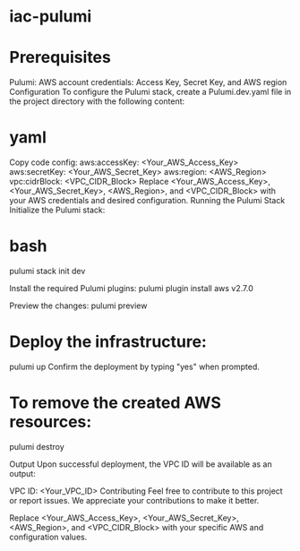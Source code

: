 # iac-pulumi

# Prerequisites
Pulumi:
AWS account credentials: Access Key, Secret Key, and AWS region
Configuration
To configure the Pulumi stack, create a Pulumi.dev.yaml file in the project directory with the following content:

# yaml
Copy code
config:
  aws:accessKey: <Your_AWS_Access_Key>
  aws:secretKey: <Your_AWS_Secret_Key>
  aws:region: <AWS_Region>
  vpc:cidrBlock: <VPC_CIDR_Block>
Replace <Your_AWS_Access_Key>, <Your_AWS_Secret_Key>, <AWS_Region>, and <VPC_CIDR_Block> with your AWS credentials and desired configuration.
Running the Pulumi Stack
Initialize the Pulumi stack:

# bash
pulumi stack init dev

Install the required Pulumi plugins:
pulumi plugin install aws v2.7.0

Preview the changes:
pulumi preview

# Deploy the infrastructure:
pulumi up
Confirm the deployment by typing "yes" when prompted.

# To remove the created AWS resources:
pulumi destroy

Output
Upon successful deployment, the VPC ID will be available as an output:

VPC ID: <Your_VPC_ID>
Contributing
Feel free to contribute to this project or report issues. We appreciate your contributions to make it better.

Replace <Your_AWS_Access_Key>, <Your_AWS_Secret_Key>, <AWS_Region>, and <VPC_CIDR_Block> with your specific AWS and configuration values.